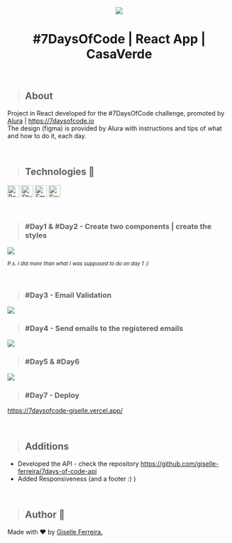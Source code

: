 <p align="center">
<img src="https://i.postimg.cc/cLvbJhnC/casaverde.png"/>
<h1 align="center">#7DaysOfCode | React App | CasaVerde</h1>
</p>

<br/>

>## About
Project in React developed for the #7DaysOfCode challenge, promoted by [Alura](https://www.alura.com.br)  |  https://7daysofcode.io <br>
The design (figma) is provided by Alura with instructions and tips of what and how to do it, each day.  

<br/>

>## Technologies 🧰

<p align="left">
<img alt="React" src="https://img.shields.io/badge/react-%2320232a.svg?style=for-the-badge&logo=react&logoColor=%2361DAFB" height="27" /> 
<img alt="StyledComponents" src="https://img.shields.io/badge/styled--components-DB7093?style=for-the-badge&logo=styled-components&logoColor=white" height="27" />
<img alt="EmailJs" src="https://img.shields.io/badge/-EmailJS-orange" height="27" />
<img alt="SweetAlert" src="https://img.shields.io/badge/-SweetAlert-blueviolet" height="27" />
</p>

<br/>

>### #Day1 & #Day2 - Create two components | create the styles
<img src="https://i.postimg.cc/sDbPSCM5/dia1.gif" />

<br/>

<small><i>P.s. I did more than what I was supposed to do on day 1 :)</i></small>

<br/>

>### #Day3 - Email Validation
<img src="https://i.postimg.cc/V60DKfpp/dia3-v01.gif" />

<br/>

>### #Day4 - Send emails to the registered emails
<img src="https://i.postimg.cc/Kz7HhWKc/dia4.gif" />

<br/>

>### #Day5 & #Day6
<img src="https://i.postimg.cc/Zq58NcsG/day5-6-7.gif" />

<br/>

>### #Day7 - Deploy
https://7daysofcode-giselle.vercel.app/

<br/>

>## Additions
- Developed the API - check the repository https://github.com/giselle-ferreira/7days-of-code-api
- Added Responsiveness (and a footer :) )

<br />

> ## Author 👋

Made with ❤️ by <a href="https://www.linkedin.com/in/giselleferreiras/" >Giselle Ferreira.</a>

